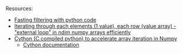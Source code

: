 

Resources: 
- [Fasting filtering with python code](https://towardsdatascience.com/speeding-up-python-code-fast-filtering-and-slow-loops-8e11a09a9c2f)
- [Iterating through each elements (1 value), each row (value array) - "external loop" in ndim numpy arrays efficiently](https://numpy.org/doc/stable/reference/arrays.nditer.html)
- [Cython (C compiled python) to accelerate array iteration in Numpy](https://www.infoworld.com/article/3670116/use-cython-to-accelerate-array-iteration-in-numpy.html)
	- [Cython documentation](https://cython.readthedocs.io/en/latest/src/userguide/numpy_tutorial.html?highlight=striding#declaring-the-numpy-arrays-as-contiguous)
